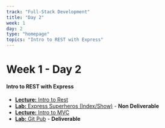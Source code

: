 ```yaml
---
track: "Full-Stack Development"
title: "Day 2"
week: 1
day: 2
type: "homepage"
topics: "Intro to REST with Express"
---
```


# Week 1 - Day 2

#### Intro to REST with Express

- [**Lecture:** Intro to Rest](/full-stack-development/week-1/day-2/lecture-materials/intro-to-rest/)
- [**Lab:** Express Superheros (Index/Show)](/full-stack-development/week-1/day-2/labs/express-superheros/) - **Non Deliverable**
- [**Lecture:** Intro to MVC](/full-stack-development/week-1/day-2/lecture-materials/intro-to-mvc/)
- [**Lab:** Git Pub](/full-stack-development/week-1/day-2/labs/git-pub/) - **Deliverable**
